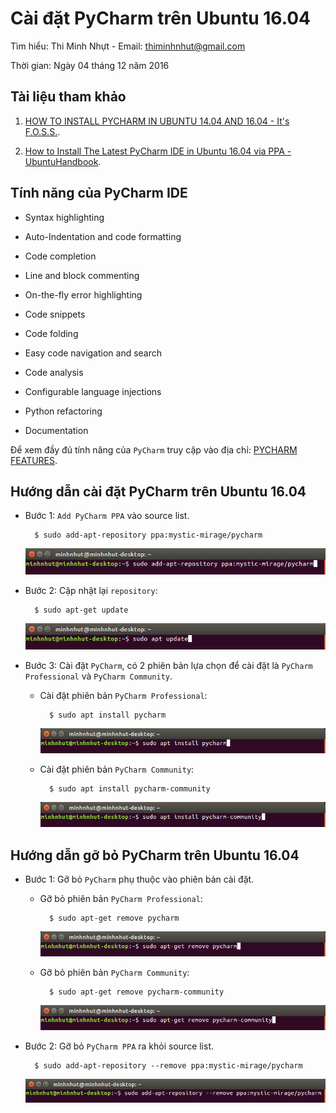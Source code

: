 # Cài đặt PyCharm trên Ubuntu 16.04

Tìm hiểu: Thi Minh Nhựt - Email: thiminhnhut@gmail.com

Thời gian: Ngày 04 tháng 12 năm 2016

## Tài liệu tham khảo

1. [HOW TO INSTALL PYCHARM IN UBUNTU 14.04 AND 16.04 - It's F.O.S.S.](https://itsfoss.com/install-pycharm-ubuntu/).

2. [How to Install The Latest PyCharm IDE in Ubuntu 16.04 via PPA - UbuntuHandbook](http://ubuntuhandbook.org/index.php/2016/07/latest-pycharm-ubuntu-16-04-ppa/).

## Tính năng của PyCharm IDE

* Syntax highlighting

* Auto-Indentation and code formatting

* Code completion

* Line and block commenting

* On-the-fly error highlighting

* Code snippets

* Code folding

* Easy code navigation and search

* Code analysis

* Configurable language injections

* Python refactoring

* Documentation

Để xem đầy đủ tính năng của `PyCharm` truy cập vào địa chỉ: [PYCHARM FEATURES](https://www.jetbrains.com/pycharm/features/index.html).

## Hướng dẫn cài đặt PyCharm trên Ubuntu 16.04

* Bước 1: `Add PyCharm PPA` vào source list.
		
		$ sudo add-apt-repository ppa:mystic-mirage/pycharm
		
	![](https://raw.githubusercontent.com/h3int2um/pycharm/master/images-pycharm/setup-pycharm/install-pycharm-add-repository-ppa-ubuntu.png)
	
* Bước 2: Cập nhật lại `repository`:

		$ sudo apt-get update
		
	![](https://raw.githubusercontent.com/h3int2um/pycharm/master/images-pycharm/setup-pycharm/install-pycharm-update-repository-ubuntu.png)
	
* Bước 3: Cài đặt `PyCharm`, có 2 phiên bản lựa chọn để cài đặt là `PyCharm Professional` và 
`PyCharm Community`.

	+ Cài đặt phiên bản `PyCharm Professional`:

			$ sudo apt install pycharm
			
		![](https://raw.githubusercontent.com/h3int2um/pycharm/master/images-pycharm/setup-pycharm/install-pycharm-ubuntu.png)
		
	+ Cài đặt phiên bản `PyCharm Community`:
	
			$ sudo apt install pycharm-community
			
		![](https://raw.githubusercontent.com/h3int2um/pycharm/master/images-pycharm/setup-pycharm/install-pycharm-community-ubuntu.png)
		
## Hướng dẫn gỡ bỏ PyCharm trên Ubuntu 16.04

* Bước 1: Gỡ bỏ `PyCharm` phụ thuộc vào phiên bản cài đặt.

	+ Gỡ bỏ phiên bản `PyCharm Professional`:
	
			$ sudo apt-get remove pycharm
			
		![](https://raw.githubusercontent.com/h3int2um/pycharm/master/images-pycharm/setup-pycharm/remove-pycharm-ubuntu.png)
		
	+ Gỡ bỏ phiên bản `PyCharm Community`:
	
			$ sudo apt-get remove pycharm-community
		
		![](https://raw.githubusercontent.com/h3int2um/pycharm/master/images-pycharm/setup-pycharm/remove-pycharm-community-ubuntu.png)
		
* Bước 2: Gỡ bỏ `PyCharm PPA` ra khỏi source list.

		$ sudo add-apt-repository --remove ppa:mystic-mirage/pycharm
		
	![](https://raw.githubusercontent.com/h3int2um/pycharm/master/images-pycharm/setup-pycharm/remove-pycharm-add-repository-ppa-ubuntu.png)
